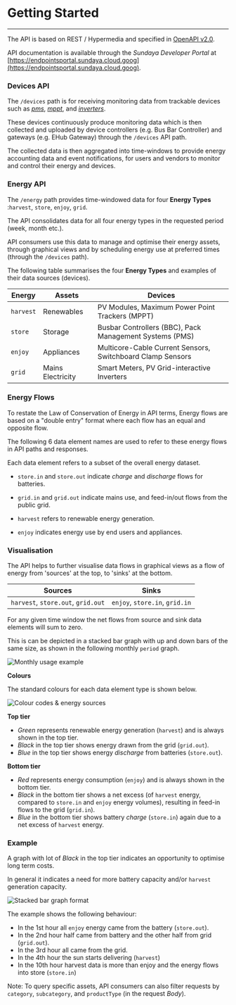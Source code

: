 # Getting Started
---

The API is based on REST / Hypermedia and specified in [OpenAPI v2.0](https://github.com/OAI/OpenAPI-Specification/blob/master/versions/2.0.md). 

API documentation is available through the *Sundaya Developer Portal* at [https://endpointsportal.sundaya.cloud.goog](https://endpointsportal.sundaya.cloud.goog).


### Devices API

The `/devices` path is for receiving monitoring data from trackable devices such as _[pms](https://endpointsportal.sundaya.cloud.goog/docs/api.endpoints.sundaya.cloud.goog/0/c/Implementation/Device%20Datasets/pms%20Dataset)_, _[mppt](https://endpointsportal.sundaya.cloud.goog/docs/api.endpoints.sundaya.cloud.goog/0/c/Implementation/Device%20Datasets/mppt%20Dataset)_, and _[inverters](https://endpointsportal.sundaya.cloud.goog/docs/api.endpoints.sundaya.cloud.goog/0/c/Implementation/Device%20Datasets/inverter%20Dataset)_.

These devices continuously produce monitoring data which is then collected and uploaded by device controllers (e.g. Bus Bar Controller) and gateways (e.g. EHub Gateway) through the `/devices` API path.

The collected data is then aggregated into time-windows to provide energy accounting data and event notifications, for users and vendors to monitor and control their energy and devices.

### Energy API

The `/energy` path provides time-windowed data for four **Energy Types** :`harvest`, `store`, `enjoy`, `grid`. 

The API consolidates data for all four energy types in the requested period (week, month etc.).

API consumers use this data to manage and optimise their energy assets, through graphical views and by scheduling energy use at preferred times (through the `/devices` path).

The following table summarises the four **Energy Types** and examples of their data sources (devices). 

Energy | Assets | Devices
--- | --- | ---
`harvest` | Renewables | PV Modules, Maximum Power Point Trackers (MPPT)
`store` | Storage | Busbar Controllers (BBC), Pack Management Systems (PMS)
`enjoy` | Appliances | Multicore-Cable Current Sensors, Switchboard Clamp Sensors
`grid` | Mains Electricity | Smart Meters, PV Grid-interactive Inverters


### Energy Flows

To restate the Law of Conservation of Energy in API terms, Energy flows are based on a "double entry" format where each flow has an equal and opposite flow. 

The following 6 data element names are used to refer to these energy flows in API paths and responses. 

Each data element refers to a subset of the overall energy dataset. 

- `store.in` and `store.out` indicate *charge* and *discharge* flows for batteries.

- `grid.in` and `grid.out` indicate mains use, and feed-in/out flows from the public grid.

- `harvest` refers to renewable energy generation. 

- `enjoy` indicates energy use by end users and appliances. 

### Visualisation

The API helps to further visualise data flows in graphical views as a flow of energy from 'sources' at the top, to 'sinks' at the bottom. 

Sources | Sinks    
--- |---
`harvest`, `store.out`, `grid.out` |`enjoy`, `store.in`, `grid.in`

For any given time window the net flows from source and sink data elements will sum to zero. 

This is can be depicted in a stacked bar graph with up and down bars of the same size, as shown in the following monthly `period` graph.

![Monthly usage example](/images/graph.monthly-usage.png)

**Colours**

The standard colours for each data element type is shown below.

![Colour codes & energy sources](/images/energy.colour-codes.png)

**Top tier**

- _Green_ represents renewable energy generation (`harvest`) and is always shown in the top tier.
- _Black_ in the top tier shows energy drawn from the grid (`grid.out`).
- _Blue_ in the top tier shows energy *discharge* from batteries (`store.out`).

**Bottom tier**

- _Red_ represents energy consumption (`enjoy`) and is always shown in the bottom tier.
- _Black_ in the bottom tier shows a net excess (of `harvest` energy, compared to `store.in` and `enjoy` energy volumes), resulting in feed-in flows to the grid (`grid.in`).
- _Blue_ in the bottom tier shows battery *charge* (`store.in`) again due to a net excess of `harvest` energy.

### Example

A graph with lot of _Black_ in the top tier indicates an opportunity to optimise long term costs.  

In general it indicates a need for more battery capacity and/or `harvest` generation capacity. 

![Stacked bar graph format](/images/graph.stacked-bar-example.png)

The example shows the following behaviour:
- In the 1st hour all `enjoy` energy came from the battery (`store.out`). 
- In the 2nd hour half came from battery and the other half from grid (`grid.out`). 
- In the 3rd hour all came from the grid.
- In the 4th hour the sun starts delivering (`harvest`)
- In the 10th hour harvest data is more than enjoy and the energy flows into store (`store.in`)
 
Note: To query specific assets, API consumers can also filter requests by `category`, `subcategory`, and `productType` (in the request *Body*).

